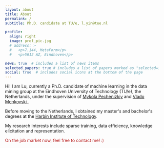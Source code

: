 ```yaml
---
layout: about
title: About
permalink: /
subtitle: Ph.D. candidate at TU/e, l.yin@tue.nl

profile:
  align: right
  image: prof_pic.jpg
  # address: >
  #   <p>7.144, MetaForm</p>
  #   <p>5612 AZ, Eindhoven</p>

news: true  # includes a list of news items
selected_papers: true # includes a list of papers marked as "selected={true}"
social: true  # includes social icons at the bottom of the page
---
```


Hi!  I am Lu, currently a Ph.D. candidate of machine learning in the data mining group at the Eindhoven University of Technology (TU/e), the Netherlands, under the supervision of [Mykola Pechenizkiy](https://www.win.tue.nl/~mpechen/) and [Vlado Menkovski ](https://vlamen.github.io/). 

Before moving to the Netherlands, I obtained my master's and bachelor's degrees at the [Harbin Institute of Technology](https://en.wikipedia.org/wiki/Harbin_Institute_of_Technology). 

My research interests include sparse training, data efficiency, knowledge elicitation and representation.


<font color=B71C1C>On the job market now, feel free to contact me! :)</font>



<!-- Put your address / P.O. box / other info right below your picture. You can also disable any these elements by editing `profile` property of the YAML header of your `_pages/about.md`. Edit `_bibliography/papers.bib` and Jekyll will render your [publications page](/al-folio/publications/) automatically. -->

